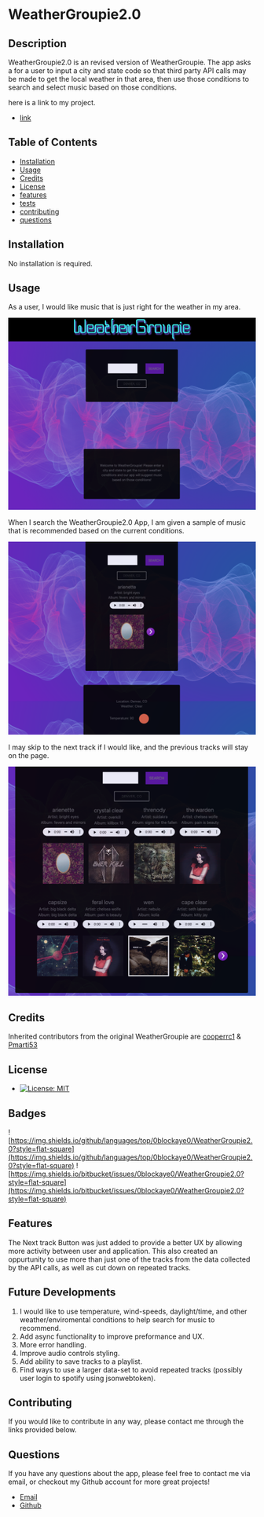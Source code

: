 
  # WeatherGroupie2.0

  ## Description 

  WeatherGroupie2.0 is an revised version of WeatherGroupie. The app asks a for a user to input a city and state code so that third party API calls may be made to get the local weather in that area, then use those conditions to search and select music based on those conditions.

  here is a link to my project.
  
  * [link](https://0blockaye0.github.io/WeatherGroupie2.0/)

  ## Table of Contents

  * [Installation](#installation)
  * [Usage](#usage)
  * [Credits](#credits)
  * [License](#license)
  * [features](#features)
  * [tests](#tests)
  * [contributing](#contributing)
  * [questions](#questions)
  

  ## Installation

  No installation is required.


  ## Usage

  As a user, I would like music that is just right for the weather in my area. 

  ![screenshot](assets/img/WeatherGroupie2.0_Screenshot-1.png) 

   When I search the WeatherGroupie2.0 App, I am given a sample of music that is recommended based on the current conditions.

  ![screenshot](assets/img/WeatherGroupie2.0_Screenshot-2.png)

   I may skip to the next track if I would like, and the previous tracks will stay on the page.

  ![screenshot](assets/img/WeatherGroupie2.0_Screenshot-3.png)





  ## Credits
  Inherited contributors from the original WeatherGroupie are [cooperrc1](https://github.com/cooperrc1) & [Pmarti53](https://github.com/Pmarti53)


  ## License

  * [![License: MIT](https://img.shields.io/badge/License-MIT-yellow.svg)](https://opensource.org/licenses/MIT)

  ## Badges
  
  ![https://img.shields.io/github/languages/top/0blockaye0/WeatherGroupie2.0?style=flat-square](https://img.shields.io/github/languages/top/0blockaye0/WeatherGroupie2.0?style=flat-square) 
  ![https://img.shields.io/bitbucket/issues/0blockaye0/WeatherGroupie2.0?style=flat-square](https://img.shields.io/bitbucket/issues/0blockaye0/WeatherGroupie2.0?style=flat-square) 

  ## Features

  The Next track Button was just added to provide a better UX by allowing more activity between user and application. This also created an oppurtunity to use more than just one of the tracks from the data collected by the API calls, as well as cut down on repeated tracks. 


  ## Future Developments

  1. I would like to use temperature, wind-speeds, daylight/time, and other weather/enviromental conditions to help search for music to recommend. 
  2.  Add async functionality to improve preformance and UX. 
  3. More error handling.
  4. Improve audio controls styling.
  5. Add ability to save tracks to a playlist.
  6. Find ways to use a larger data-set to avoid repeated tracks (possibly user login to spotify using jsonwebtoken).


  ## Contributing

  If you would like to contribute in any way, please contact me through the links provided below.


  ## Questions

  If you have any questions about the app, 
  please feel free to contact me via email, 
  or checkout my Github account for more 
  great projects! 

  * [Email](mailto:blake.austin.dev@gmail.com)
  * [Github](https://github.com/0blockaye0)




